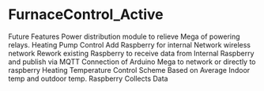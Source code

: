 # FurnaceControl_Active

Future Features
Power distribution module to relieve Mega of powering relays.
Heating Pump Control
Add Raspberry for internal Network wireless network
Rework existing Raspberry to receive data from Internal Raspberry and publish via MQTT
Connection of Arduino Mega to network or directly to raspberry 
Heating Temperature Control Scheme Based on Average Indoor temp and outdoor temp.  Raspberry Collects Data
